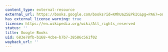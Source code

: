 ```yaml
---
content_type: external-resource
external_url: https://books.google.com/books?id=KMhUa25EPkIC&pg=PA67=onepage#v=onepage&q&f=false
has_external_license_warning: true
license: https://en.wikipedia.org/wiki/All_rights_reserved
status: ''
title: Google Books
uid: 683e78fb-b168-4cbe-b7b7-38586c561f02
wayback_url: ''
---
```

